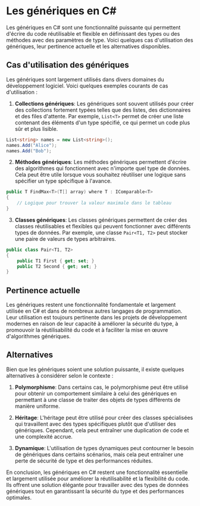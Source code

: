 # Les génériques en C#

Les génériques en C# sont une fonctionnalité puissante qui permettent d'écrire du code réutilisable et flexible en définissant des types ou des méthodes avec des paramètres de type. Voici quelques cas d'utilisation des génériques, leur pertinence actuelle et les alternatives disponibles.

## Cas d'utilisation des génériques
Les génériques sont largement utilisés dans divers domaines du développement logiciel. Voici quelques exemples courants de cas d'utilisation :

1. **Collections génériques**: Les génériques sont souvent utilisés pour créer des collections fortement typées telles que des listes, des dictionnaires et des files d'attente. Par exemple, `List<T>` permet de créer une liste contenant des éléments d'un type spécifié, ce qui permet un code plus sûr et plus lisible.

```csharp
List<string> names = new List<string>();
names.Add("Alice");
names.Add("Bob");
```

2. **Méthodes génériques**: Les méthodes génériques permettent d'écrire des algorithmes qui fonctionnent avec n'importe quel type de données. Cela peut être utile lorsque vous souhaitez réutiliser une logique sans spécifier un type spécifique à l'avance.

```csharp
public T FindMax<T>(T[] array) where T : IComparable<T>
{
    // Logique pour trouver la valeur maximale dans le tableau
}
```

3. **Classes génériques**: Les classes génériques permettent de créer des classes réutilisables et flexibles qui peuvent fonctionner avec différents types de données. Par exemple, une classe `Pair<T1, T2>` peut stocker une paire de valeurs de types arbitraires.

```csharp
public class Pair<T1, T2>
{
    public T1 First { get; set; }
    public T2 Second { get; set; }
}
```

## Pertinence actuelle
Les génériques restent une fonctionnalité fondamentale et largement utilisée en C# et dans de nombreux autres langages de programmation. Leur utilisation est toujours pertinente dans les projets de développement modernes en raison de leur capacité à améliorer la sécurité du type, à promouvoir la réutilisabilité du code et à faciliter la mise en œuvre d'algorithmes génériques.

## Alternatives
Bien que les génériques soient une solution puissante, il existe quelques alternatives à considérer selon le contexte :

1. **Polymorphisme**: Dans certains cas, le polymorphisme peut être utilisé pour obtenir un comportement similaire à celui des génériques en permettant à une classe de traiter des objets de types différents de manière uniforme.

2. **Héritage**: L'héritage peut être utilisé pour créer des classes spécialisées qui travaillent avec des types spécifiques plutôt que d'utiliser des génériques. Cependant, cela peut entraîner une duplication de code et une complexité accrue.

3. **Dynamique**: L'utilisation de types dynamiques peut contourner le besoin de génériques dans certains scénarios, mais cela peut entraîner une perte de sécurité de type et des performances réduites.

En conclusion, les génériques en C# restent une fonctionnalité essentielle et largement utilisée pour améliorer la réutilisabilité et la flexibilité du code. Ils offrent une solution élégante pour travailler avec des types de données génériques tout en garantissant la sécurité du type et des performances optimales.